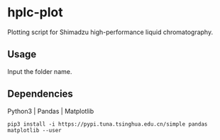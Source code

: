# hplc-plot
Plotting script for Shimadzu high-performance liquid chromatography.

## Usage
Input the folder name.

## Dependencies
Python3 | Pandas | Matplotlib

`pip3 install -i https://pypi.tuna.tsinghua.edu.cn/simple pandas matplotlib --user`
